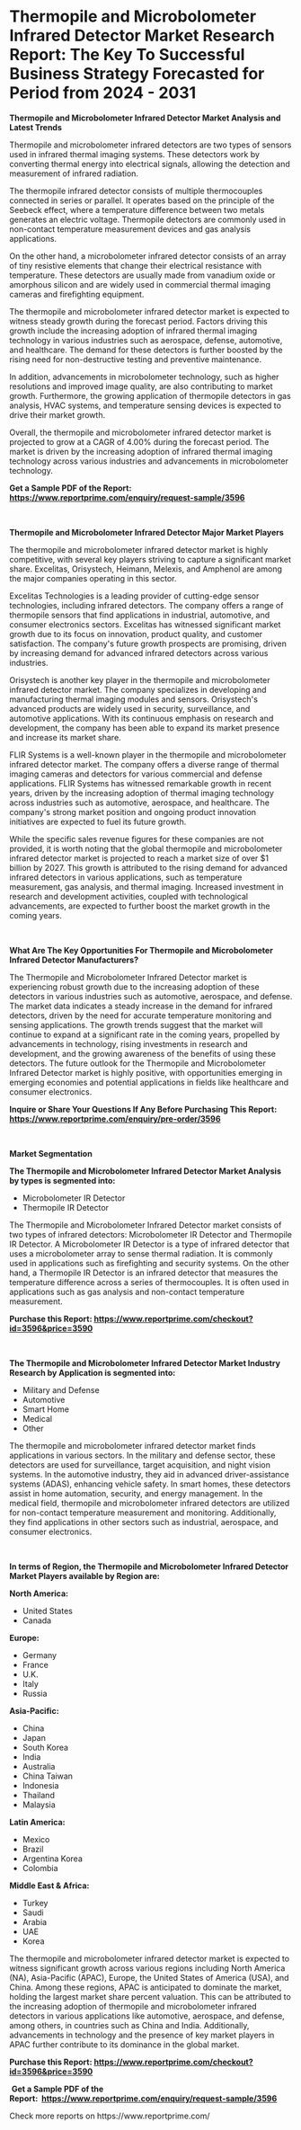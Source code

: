 <p><h1>Thermopile and Microbolometer Infrared Detector Market Research Report: The Key To Successful Business Strategy Forecasted for Period from 2024 - 2031</h1></p><p><strong>Thermopile and Microbolometer Infrared Detector Market Analysis and Latest Trends</strong></p>
<p><p>Thermopile and microbolometer infrared detectors are two types of sensors used in infrared thermal imaging systems. These detectors work by converting thermal energy into electrical signals, allowing the detection and measurement of infrared radiation.</p><p>The thermopile infrared detector consists of multiple thermocouples connected in series or parallel. It operates based on the principle of the Seebeck effect, where a temperature difference between two metals generates an electric voltage. Thermopile detectors are commonly used in non-contact temperature measurement devices and gas analysis applications.</p><p>On the other hand, a microbolometer infrared detector consists of an array of tiny resistive elements that change their electrical resistance with temperature. These detectors are usually made from vanadium oxide or amorphous silicon and are widely used in commercial thermal imaging cameras and firefighting equipment.</p><p>The thermopile and microbolometer infrared detector market is expected to witness steady growth during the forecast period. Factors driving this growth include the increasing adoption of infrared thermal imaging technology in various industries such as aerospace, defense, automotive, and healthcare. The demand for these detectors is further boosted by the rising need for non-destructive testing and preventive maintenance.</p><p>In addition, advancements in microbolometer technology, such as higher resolutions and improved image quality, are also contributing to market growth. Furthermore, the growing application of thermopile detectors in gas analysis, HVAC systems, and temperature sensing devices is expected to drive their market growth.</p><p>Overall, the thermopile and microbolometer infrared detector market is projected to grow at a CAGR of 4.00% during the forecast period. The market is driven by the increasing adoption of infrared thermal imaging technology across various industries and advancements in microbolometer technology.</p></p>
<p><strong>Get a Sample PDF of the Report:&nbsp; <a href="https://www.reportprime.com/enquiry/request-sample/3596">https://www.reportprime.com/enquiry/request-sample/3596</a></strong></p>
<p>&nbsp;</p>
<p><strong>Thermopile and Microbolometer Infrared Detector Major Market Players</strong></p>
<p><p>The thermopile and microbolometer infrared detector market is highly competitive, with several key players striving to capture a significant market share. Excelitas, Orisystech, Heimann, Melexis, and Amphenol are among the major companies operating in this sector.</p><p>Excelitas Technologies is a leading provider of cutting-edge sensor technologies, including infrared detectors. The company offers a range of thermopile sensors that find applications in industrial, automotive, and consumer electronics sectors. Excelitas has witnessed significant market growth due to its focus on innovation, product quality, and customer satisfaction. The company's future growth prospects are promising, driven by increasing demand for advanced infrared detectors across various industries.</p><p>Orisystech is another key player in the thermopile and microbolometer infrared detector market. The company specializes in developing and manufacturing thermal imaging modules and sensors. Orisystech's advanced products are widely used in security, surveillance, and automotive applications. With its continuous emphasis on research and development, the company has been able to expand its market presence and increase its market share.</p><p>FLIR Systems is a well-known player in the thermopile and microbolometer infrared detector market. The company offers a diverse range of thermal imaging cameras and detectors for various commercial and defense applications. FLIR Systems has witnessed remarkable growth in recent years, driven by the increasing adoption of thermal imaging technology across industries such as automotive, aerospace, and healthcare. The company's strong market position and ongoing product innovation initiatives are expected to fuel its future growth.</p><p>While the specific sales revenue figures for these companies are not provided, it is worth noting that the global thermopile and microbolometer infrared detector market is projected to reach a market size of over $1 billion by 2027. This growth is attributed to the rising demand for advanced infrared detectors in various applications, such as temperature measurement, gas analysis, and thermal imaging. Increased investment in research and development activities, coupled with technological advancements, are expected to further boost the market growth in the coming years.</p></p>
<p>&nbsp;</p>
<p><strong>What Are The Key Opportunities For Thermopile and Microbolometer Infrared Detector Manufacturers?</strong></p>
<p><p>The Thermopile and Microbolometer Infrared Detector market is experiencing robust growth due to the increasing adoption of these detectors in various industries such as automotive, aerospace, and defense. The market data indicates a steady increase in the demand for infrared detectors, driven by the need for accurate temperature monitoring and sensing applications. The growth trends suggest that the market will continue to expand at a significant rate in the coming years, propelled by advancements in technology, rising investments in research and development, and the growing awareness of the benefits of using these detectors. The future outlook for the Thermopile and Microbolometer Infrared Detector market is highly positive, with opportunities emerging in emerging economies and potential applications in fields like healthcare and consumer electronics.</p></p>
<p><strong>Inquire or Share Your Questions If Any Before Purchasing This Report: <a href="https://www.reportprime.com/enquiry/pre-order/3596">https://www.reportprime.com/enquiry/pre-order/3596</a></strong></p>
<p>&nbsp;</p>
<p><strong>Market Segmentation</strong></p>
<p><strong>The Thermopile and Microbolometer Infrared Detector Market Analysis by types is segmented into:</strong></p>
<p><ul><li>Microbolometer IR Detector</li><li>Thermopile IR Detector</li></ul></p>
<p><p>The Thermopile and Microbolometer Infrared Detector market consists of two types of infrared detectors: Microbolometer IR Detector and Thermopile IR Detector. A Microbolometer IR Detector is a type of infrared detector that uses a microbolometer array to sense thermal radiation. It is commonly used in applications such as firefighting and security systems. On the other hand, a Thermopile IR Detector is an infrared detector that measures the temperature difference across a series of thermocouples. It is often used in applications such as gas analysis and non-contact temperature measurement.</p></p>
<p><strong>Purchase this Report:&nbsp;<a href="https://www.reportprime.com/checkout?id=3596&price=3590">https://www.reportprime.com/checkout?id=3596&price=3590</a></strong></p>
<p>&nbsp;</p>
<p><strong>The Thermopile and Microbolometer Infrared Detector Market Industry Research by Application is segmented into:</strong></p>
<p><ul><li>Military and Defense</li><li>Automotive</li><li>Smart Home</li><li>Medical</li><li>Other</li></ul></p>
<p><p>The thermopile and microbolometer infrared detector market finds applications in various sectors. In the military and defense sector, these detectors are used for surveillance, target acquisition, and night vision systems. In the automotive industry, they aid in advanced driver-assistance systems (ADAS), enhancing vehicle safety. In smart homes, these detectors assist in home automation, security, and energy management. In the medical field, thermopile and microbolometer infrared detectors are utilized for non-contact temperature measurement and monitoring. Additionally, they find applications in other sectors such as industrial, aerospace, and consumer electronics.</p></p>
<p>&nbsp;</p>
<p><strong>In terms of Region, the Thermopile and Microbolometer Infrared Detector Market Players available by Region are:</strong></p>
<p>
    <p> <strong> North America: </strong>
        <ul>
            <li>United States</li>
            <li>Canada</li>
        </ul>
        </p> 
    <p> <strong> Europe: </strong>
        <ul>
            <li>Germany</li>
            <li>France</li>
            <li>U.K.</li>
            <li>Italy</li>
            <li>Russia</li>
        </ul>
        </p> 
    <p> <strong> Asia-Pacific: </strong>
        <ul>
            <li>China</li>
            <li>Japan</li>
            <li>South Korea</li>
            <li>India</li>
            <li>Australia</li>
            <li>China Taiwan</li>
            <li>Indonesia</li>
            <li>Thailand</li>
            <li>Malaysia</li>
        </ul>
        </p> 
    <p> <strong> Latin America: </strong>
        <ul>
            <li>Mexico</li>
            <li>Brazil</li>
            <li>Argentina Korea</li>
            <li>Colombia</li>
        </ul>
        </p> 
    <p> <strong> Middle East & Africa: </strong>
        <ul>
            <li>Turkey</li>
            <li>Saudi</li>
            <li>Arabia</li>
            <li>UAE</li>
            <li>Korea</li>
        </ul>
    </p>
    </p>
<p><p>The thermopile and microbolometer infrared detector market is expected to witness significant growth across various regions including North America (NA), Asia-Pacific (APAC), Europe, the United States of America (USA), and China. Among these regions, APAC is anticipated to dominate the market, holding the largest market share percent valuation. This can be attributed to the increasing adoption of thermopile and microbolometer infrared detectors in various applications like automotive, aerospace, and defense, among others, in countries such as China and India. Additionally, advancements in technology and the presence of key market players in APAC further contribute to its dominance in the global market.</p></p>
<p><strong>Purchase this Report: <a href="https://www.reportprime.com/checkout?id=3596&price=3590">https://www.reportprime.com/checkout?id=3596&price=3590</a></strong></p>
<p>&nbsp;<strong>Get a Sample PDF of the Report:&nbsp;&nbsp;<a href="https://www.reportprime.com/enquiry/request-sample/3596">https://www.reportprime.com/enquiry/request-sample/3596</a></strong></p>
<p><strong></strong></p>
<p>Check more reports on https://www.reportprime.com/</p>